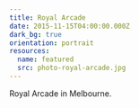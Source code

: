 ```yaml
---
title: Royal Arcade
date: 2015-11-15T04:00:00.000Z
dark_bg: true
orientation: portrait
resources:
  name: featured
  src: photo-royal-arcade.jpg
---
```

Royal Arcade in Melbourne.